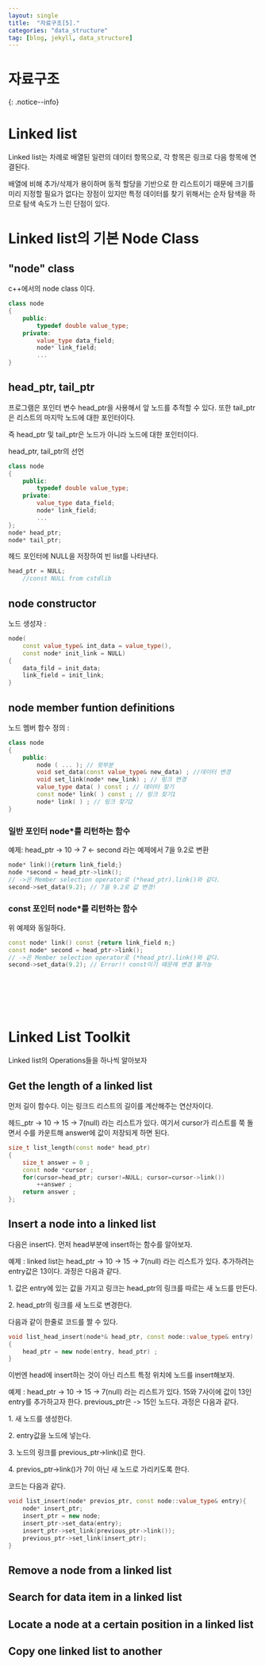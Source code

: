 ```yaml
---
layout: single
title:  "자료구조[5]."
categories: "data_structure"
tag: [blog, jekyll, data_structure]
---
```

# 자료구조
{: .notice--info}
# Linked list
<p>Linked list는 차례로 배열된 일련의 데이터 항목으로, 각 항목은 링크로 다음 항목에 연결된다.</p>
<p>배열에 비해 추가/삭제가 용이하며 동적 할당을 기반으로 한 리스트이기 때문에 크기를 미리 지정할 필요가 없다는 장점이 있지만 특정 데이터를 찾기 위해서는 순차 탐색을 하므로 탐색 속도가 느린 단점이 있다.</p>

# Linked list의 기본 Node Class

## "node" class
<p>
c++에서의 node class 이다.
</p>

```c++
class node
{
	public:
		typedef double value_type;
	private:
		value_type data_field;
		node* link_field;
		...
}
```

## head_ptr, tail_ptr

<p>
프로그램은 포인터 변수 head_ptr을 사용해서 앞 노드를 추적할 수 있다. 또한 tail_ptr은 리스트의 마지막 노드에 대한 포인터이다.
</p>
<p>
즉 head_ptr 및 tail_ptr은 노드가 아니라 노드에 대한 포인터이다.
</p>
<p>head_ptr, tail_ptr의 선언</p>

```c++
class node
{
	public:
		typedef double value_type;
	private:
		value_type data_field;
		node* link_field;
		...
};
node* head_ptr;
node* tail_ptr;
```
헤드 포인터에 NULL을 저장하여 빈 list를 나타낸다.
```c++
head_ptr = NULL;
	//const NULL from cstdlib
```
## node constructor
노드 생성자 : 
```c++
node(
	const value_type& int_data = value_type(),
	const node* init_link = NULL)
{
	data_fild = init_data;
	link_field = init_link;
}
```
## node member funtion definitions
노드 멤버 함수 정의 : 
```c++
class node
{
	public:
		node ( ... ); // 윗부분
		void set_data(const value_type& new_data) ; //데이터 변경
		void set_link(node* new_link) ; // 링크 변경
		value_type data( ) const ; // 데이터 찾기
		const node* link( ) const ; // 링크 찾기1
		node* link( ) ; // 링크 찾기2
}
```

### 일반 포인터 node*를 리턴하는 함수
<p>예제: head_ptr -> 10 -> 7 <- second 라는 예제에서 7을 9.2로 변환</p>

```c++
node* link(){return link_field;}
node *second = head_ptr->link();
// ->은 Member selection operator로 (*head_ptr).link()와 같다.
second->set_data(9.2); // 7을 9.2로 값 변경!
```

### const 포인터 node*를 리턴하는 함수
<p>위 예제와 동일하다.</p>

```c++
const node* link() const {return link_field n;}
const node* second = head_ptr->link();
// ->은 Member selection operator로 (*head_ptr).link()와 같다.
second->set_data(9.2); // Error!! const이기 때문에 변경 불가능
```
<br><br><br><br>

# Linked List Toolkit

<p>Linked list의 Operations들을 하나씩 알아보자</p>

## Get the length of a linked list

<p>먼저 길이 함수다. 이는 링크드 리스트의 길이를 계산해주는 연산자이다.</p>
<p>헤드_ptr -> 10 -> 15 -> 7(null) 라는 리스트가 있다. 여기서 cursor가 리스트를 쭉 돌면서 수를 카운트해 answer에 값이 저장되게 하면 된다.</p>

```c++
size_t list_length(const node* head_ptr)
{
	size_t answer = 0 ;
	const node *cursor ;
	for(cursor=head_ptr; cursor!=NULL; cursor=cursor->link())
		++answer ;
	return answer ;
};
```

## Insert a node into a linked list

<p>다음은 insert다. 먼저 head부분에 insert하는 함수를 알아보자.</p>
<p>예제 : linked list는 head_ptr -> 10 -> 15 -> 7(null) 라는 리스트가 있다. 추가하려는 entry값은 13이다. 과정은 다음과 같다.</p>

<p>1. 값은 entry에 있는 값을 가지고 링크는 head_ptr의 링크를 따르는 새 노드를 만든다. </p>
<p>2. head_ptr의 링크를 새 노드로 변경한다.</p>
다음과 같이 한줄로 코드를 짤 수 있다.

```c++
void list_head_insert(node*& head_ptr, const node::value_type& entry)
{
	head_ptr = new node(entry, head_ptr) ;
}
```

<p>이번엔 head에 insert하는 것이 아닌 리스트 특정 위치에 노드를 insert해보자.</p>
<p>예제 : head_ptr -> 10 -> 15 -> 7(null) 라는 리스트가 있다. 15와 7사이에 값이 13인 entry를 추가하고자 한다. previous_ptr은 -> 15인 노드다. 과정은 다음과 같다.</p>
<p>1. 새 노드를 생성한다.</p>
<p>2. entry값을 노드에 넣는다.</p>
<p>3. 노드의 링크를 previous_ptr->link()로 한다.</p>
<p>4. previos_ptr->link()가 7이 아닌 새 노드로 가리키도록 한다.</p>
코드는 다음과 같다.

```c++
void list_insert(node* previos_ptr, const node::value_type& entry){
	node* insert_ptr;
	insert_ptr = new node;
	insert_ptr->set_data(entry);
	insert_ptr->set_link(previous_ptr->link());
	previous_ptr->set_link(insert_ptr);
}
```

## Remove a node from a linked list

## Search for data item in a linked list

## Locate a node at a certain position in a linked list

## Copy one linked list to another